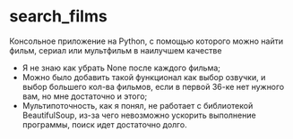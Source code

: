 # search_films
Консольное приложение на Python, с помощью которого можно найти фильм, сериал или мультфильм в наилучшем качестве

- Я не знаю как убрать None после каждого фильма;
- Можно было добавить такой функционал как выбор озвучки, и выбор большего кол-ва фильмов, если в первой 36-ке нет нужного вам, но мне достаточно и этого;
- Мультипоточность, как я понял, не работает с библиотекой BeautifulSoup, из-за чего невозможно ускорить выполнение программы, поиск идет достаточно долго.
